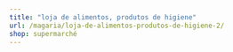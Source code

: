 ```yaml
---
title: "loja de alimentos, produtos de higiene"
url: /magaria/loja-de-alimentos-produtos-de-higiene-2/
shop: supermarché
---
```

